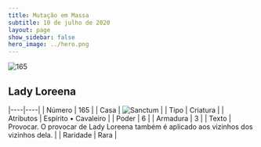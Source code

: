```yaml
---
title: Mutação em Massa
subtitle: 10 de julho de 2020
layout: page
show_sidebar: false
hero_image: ../hero.png
---
```


![165](https://cdn.keyforgegame.com/media/card_front/pt/479_165_WM5FCHMM98VC_pt.png)

## Lady Loreena

|----|----|
| Número | 165 |
| Casa | ![Sanctum](https://archonarcana.com/images/thumb/c/c7/Sanctum.png/22px-Sanctum.png "Santuário") |
| Tipo | Criatura |
| Atributos | Espírito • Cavaleiro |
| Poder | 6 |
| Armadura | 3 |
| Texto | Provocar.  O provocar de Lady Loreena também é aplicado aos vizinhos dos vizinhos dela. |
| Raridade | Rara |
